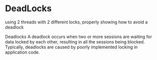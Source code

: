 # DeadLocks
using 2 threads with 2 different locks, properly showing how to avoid a deadlock 

<bold>Deadlocks</bold>
A deadlock occurs when two or more sessions are waiting for data locked by each other, resulting in all the sessions being blocked. 
Typically, deadlocks are caused by poorly implemented locking in application code. 
